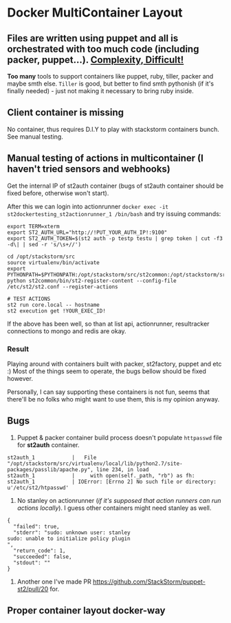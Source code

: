 
# Docker MultiContainer Layout

## Files are written using puppet and all is orchestrated with too much code (including packer, puppet...). <u>Complexity,  Difficult!</u>

**Too many** tools to support containers like puppet, ruby, tiller, packer and maybe smth else. `Tiller` is good, but better to find smth pythonish (if it's finally needed) - just not making it necessary to bring ruby inside.

## Client container is missing

No container, thus requires D.I.Y to play with stackstorm containers bunch. See manual testing.


## Manual testing of actions in multicontainer (I haven't tried sensors and webhooks)

Get the internal IP of st2auth container (bugs of st2auth container should be fixed before, otherwise won't start).

After this we can login into actionrunner `docker exec -it st2dockertesting_st2actionrunner_1 /bin/bash` and try issuing commands:

```
export TERM=xterm
export ST2_AUTH_URL="http://!PUT_YOUR_AUTH_IP!:9100"
export ST2_AUTH_TOKEN=$(st2 auth -p testp testu | grep token | cut -f3 -d\| | sed -r 's/\s+//')

cd /opt/stackstorm/src
source virtualenv/bin/activate
export PYTHONPATH=$PYTHONPATH:/opt/stackstorm/src/st2common:/opt/stackstorm/src/st2reactor:/opt/stackstorm/src/st2actions:/opt/stackstorm/src/st2api:/opt/stackstorm/src/st2auth:/opt/stackstorm/src/st2debug
python st2common/bin/st2-register-content --config-file /etc/st2/st2.conf --register-actions

# TEST ACTIONS
st2 run core.local -- hostname
st2 execution get !YOUR_EXEC_ID!
```

If the above has been well, so than at list api, actionrunner, resultracker connections to mongo and redis are okay.

### Result

Playing around with containers built with packer, st2factory, puppet and etc :) Most of the things seem to operate, the bugs bellow should be fixed however.

Personally, I can say supporting these containers is not fun, seems that there'll be no folks who might want to use them, this is my opinion anyway.

## Bugs

1.  Puppet & packer container build process doesn't populate  `httpasswd` file for **st2auth** container.
  ```
st2auth_1            |   File "/opt/stackstorm/src/virtualenv/local/lib/python2.7/site-packages/passlib/apache.py", line 234, in load
st2auth_1            |     with open(self._path, "rb") as fh:
st2auth_1            | IOError: [Errno 2] No such file or directory: u'/etc/st2/htpasswd'
  ```
1. No stanley on actionrunner (*if it's supposed that action runners can run actions locally*). I guess other containers might need stanley as well.
  ```
{
    "failed": true, 
    "stderr": "sudo: unknown user: stanley
sudo: unable to initialize policy plugin
", 
    "return_code": 1, 
    "succeeded": false, 
    "stdout": ""
}
  ```
1. Another one I've made PR https://github.com/StackStorm/puppet-st2/pull/20 for.

## Proper container layout docker-way

